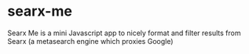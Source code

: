 # searx-me

Searx Me is a mini Javascript app to nicely format and filter results from Searx (a metasearch engine which proxies Google)
